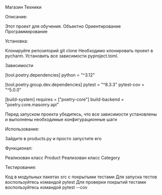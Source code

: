 Магазин Техники

Описание:

Этот проект для обучения. Объектно Ориентирование Программирование

Установка:

Клонируйте репозиторий git clone
Необходимо клонировать проект в pycharm.
Установить все зависимости pyproject.toml.

Зависимости


[tool.poetry.dependencies]
python = "^3.12"

[tool.poetry.group.dev.dependencies]
pytest = "^8.3.3"
pytest-cov = "^5.0.0"

[build-system]
requires = ["poetry-core"]
build-backend = "poetry.core.masonry.api"

Перед запуском проекта убедитесь, что все зависимости установлены
и выполнены необходимые конфигурационные шаги

Использование:

Зайдите в products.py и просто запустите его

Функционал:

Реализован класс Product
Реализован класс Category

Тестирование:

Код в модульных пакетах src с покрытыми тестами
Для запуска тестов воспользуйтесь командой pytest
Для проверки покрытий тестами воспользуйтесь командой pytest --cov

